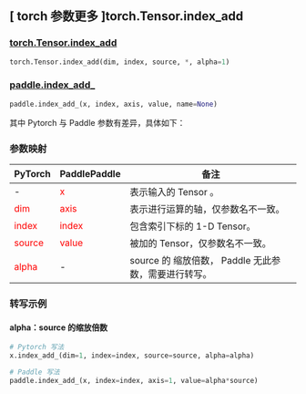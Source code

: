 ## [ torch 参数更多 ]torch.Tensor.index_add
### [torch.Tensor.index_add](https://pytorch.org/docs/stable/generated/torch.Tensor.index_add.html#torch.Tensor.index_add)

```python
torch.Tensor.index_add(dim, index, source, *, alpha=1)
```

### [paddle.index_add_](https://www.paddlepaddle.org.cn/documentation/docs/zh/api/paddle/index_add_cn.html#index-add)

```python
paddle.index_add_(x, index, axis, value, name=None)
```

其中 Pytorch 与 Paddle 参数有差异，具体如下：
### 参数映射
| PyTorch       | PaddlePaddle | 备注                                                   |
| ------------- | ------------ | ------------------------------------------------------ |
| - | <font color='red'> x </font> | 表示输入的 Tensor 。  |
| <font color='red'> dim </font> | <font color='red'> axis </font> | 表示进行运算的轴，仅参数名不一致。  |
| <font color='red'> index </font> | <font color='red'> index </font> | 包含索引下标的 1-D Tensor。  |
| <font color='red'> source </font> | <font color='red'> value </font> | 被加的 Tensor，仅参数名不一致。  |
| <font color='red'> alpha </font> | - | source 的 缩放倍数， Paddle 无此参数，需要进行转写。 |


### 转写示例
#### alpha：source 的缩放倍数
```python
# Pytorch 写法
x.index_add_(dim=1, index=index, source=source, alpha=alpha)

# Paddle 写法
paddle.index_add_(x, index=index, axis=1, value=alpha*source)
```

